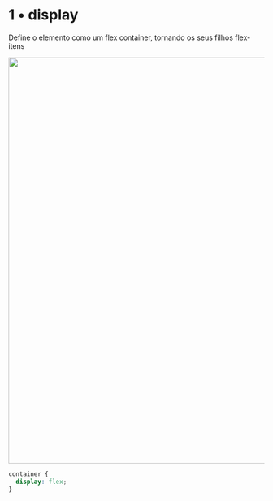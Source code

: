 # 1 • display

Define o elemento como um flex container, tornando os seus filhos flex-itens

<img width="800px" src="https://user-images.githubusercontent.com/57417305/80934252-b5efe080-8d9d-11ea-8020-2df71a0a1bac.gif" />

```css
container {
  display: flex;
}
```
